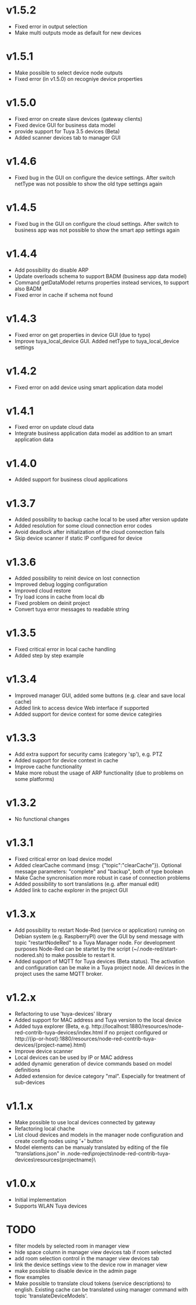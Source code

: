 # v1.5.2
- Fixed error in output selection
- Make multi outputs mode as default for new devices

# v1.5.1
- Make possible to select device node outputs
- Fixed error (in v1.5.0) on recogniye device properties

# v1.5.0
- Fixed error on create slave devices (gateway clients)
- Fixed device GUI for business data model
- provide support for Tuya 3.5 devices (Beta)
- Added scanner devices tab to manager GUI

# v1.4.6
- Fixed bug in the GUI on configure the device settings. After switch netType was not possible to show the old type settings again

# v1.4.5
- Fixed bug in the GUI on configure the cloud settings. After switch to business app was not possible to show the smart app settings again

# v1.4.4
- Add possibility do disable ARP
- Update overloads schema to support BADM (business app data model)
- Command getDataModel returns properties instead services, to support also BADM
- Fixed error in cache if schema not found

# v1.4.3
- Fixed error on get properties in device GUI (due to typo)
- Improve tuya_local_device GUI. Added netType to tuya_local_device settings

# v1.4.2
- Fixed error on add device using smart application data model

# v1.4.1
- Fixed error on update cloud data
- Integrate business application data model as addition to an smart application data

# v1.4.0
- Added support for business cloud applications

# v1.3.7
- Added possibility to backup cache local to be used after version update
- Added resolution for some cloud connection error codes
- Avoid deadlock after initialization of the cloud connection fails
- Skip device scanner if static IP configured for device

# v1.3.6
- Added possibility to reinit device on lost connection
- Improved debug logging configuration
- Improved cloud restore
- Try load icons in cache from local db
- Fixed problem on deinit project
- Convert tuya error messages to readable string

# v1.3.5
- Fixed critical error in local cache handling
- Added step by step example

# v1.3.4
- Improved manager GUI, added some buttons (e.g. clear and save local cache)
- Added link to access device Web interface if supported
- Added support for device context for some device categiries

# v1.3.3
- Add extra support for security cams (category 'sp'), e.g. PTZ
- Added support for device context in cache
- Improve cache functionality
- Make more robust the usage of ARP functionality (due to problems on some platforms)

# v1.3.2
- No functional changes

# v1.3.1
- Fixed critical error on load device model
- Added clearCache command (msg: {"topic":"clearCache"}). Optional message parameters: "complete" and "backup", both of type boolean
- Make Cache syncronisation more robust in case of connection problems
- Added possibility to sort translations (e.g. after manual edit)
- Added link to cache explorer in the project GUI

# v1.3.x
- Add possibility to restart Node-Red (service or application) running on Debian system (e.g. RaspberryPI) over the GUI by send message with topic "restartNodeRed" to a Tuya Manager node. For development purposes Node-Red can be startet by the script (~/.node-red/start-nodered.sh) to make possible to restart it.
- Added support of MQTT for Tuya devices (Beta status). The activation and configuration can be make in a Tuya project node. All devices in the project uses the same MQTT broker. 

# v1.2.x
- Refactoring to use 'tuya-devices' library
- Added support for MAC address and Tuya version to the local device
- Added tuya explorer (Beta, e.g. http://localhost:1880/resources/node-red-contrib-tuya-devices/index.html if no project configured or
  http://{ip-or-host}:1880/resources/node-red-contrib-tuya-devices/{project-name}.html)
- Improve device scanner
- Local devices can be used by IP or MAC address
- added dynamic generation of device commands based on model definitions
- Added extension for device category "mal". Especially for treatment of sub-devices

# v1.1.x
- Make possible to use local devices connected by gateway
- Refactoring local chache
- List cloud devices and models in the manager node configuration and create config nodes using '+' button
- Model elements can be manualy translated by editing of the file "translations.json" in .node-red\projects\node-red-contrib-tuya-devices\resources\{projectname}\

# v1.0.x
- Initial implementation
- Supports WLAN Tuya devices

# TODO
- filter models by selected room in manager view
- hide space column in manager view devices tab if room selected
- add room selection control in the manager view devices tab
- link the device settings view to the device row in manager view
- make possible to disable device in the admin page
- flow examples
- Make possible to translate cloud tokens (service descriptions) to english. Existing cache can be translated using manager command with topic 'translateDeviceModels'. 
